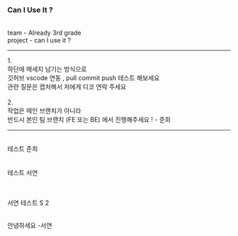 ### Can I Use It ?
</br>
team - Already 3rd grade </br>
project - can I use it ?</br>

<hr>
1. </br>
하단에 메세지 남기는 방식으로 </br>
깃허브 vscode 연동 , pull commit push 테스트 해보세요</br>
관련 질문은 캡처해서 저에게 디코 연락 주세요 </br></br>
2.</br>
작업은 메인 브랜치가 아니라 </br>
반드시 본인 팀 브랜치 (FE 또는 BE) 에서 진행해주세요 ! - 준희</br>
<hr>
</br>
테스트 준희</br>
</br></br>테스트  서연</br>

</br></br> 서연 테스트 S 2 </br>   



</br> 안녕하세요 -서연 </br>


